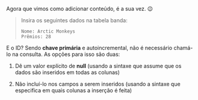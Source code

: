 Agora que vimos como adicionar conteúdo, é a sua vez. :wink:

> Insira os seguintes dados na tabela banda:
>
> ```
> Nome: Arctic Monkeys
> Prêmios: 28

E o ID? Sendo **chave primária** e autoincremental, não é necessário chamá-lo na consulta. As opções para isso são duas:

1. Dê um valor explícito de **null** (usando a sintaxe que assume que os dados são inseridos em todas as colunas)

2. Não incluí-lo nos campos a serem inseridos (usando a sintaxe que especifica em quais colunas a inserção é feita)

<div class='mu-erd'
  data-entities='{
    "bandas": {
      "id" : {
        "type": "INTEGER",
        "pk": true
      },
      "nome": {
        "type": "TEXT"
      },
      "premios": {
        "type": "INTEGER"
      }
    }
  }'>
</div>